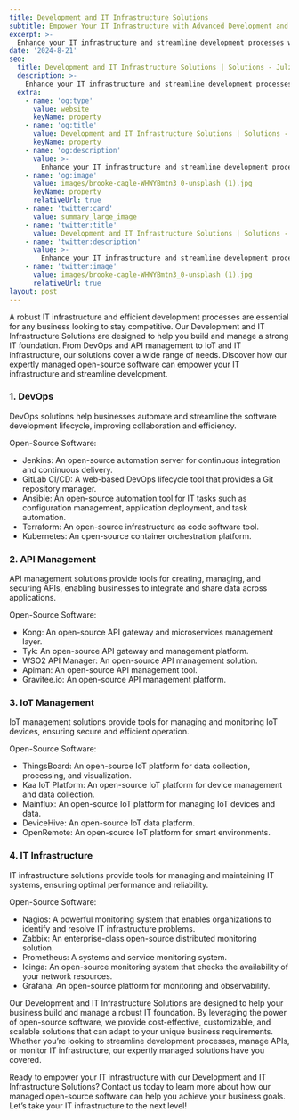 ```yaml
---
title: Development and IT Infrastructure Solutions
subtitle: Empower Your IT Infrastructure with Advanced Development and IT Solutions
excerpt: >-
  Enhance your IT infrastructure and streamline development processes with our Development and IT Infrastructure Solutions. Our expertly managed open-source software provides the tools you need for efficient IT management and development.
date: '2024-8-21'
seo:
  title: Development and IT Infrastructure Solutions | Solutions - Julz Insight
  description: >-
    Enhance your IT infrastructure and streamline development processes with our Development and IT Infrastructure Solutions. Our expertly managed open-source software provides the tools you need for efficient IT management and development.
  extra:
    - name: 'og:type'
      value: website
      keyName: property
    - name: 'og:title'
      value: Development and IT Infrastructure Solutions | Solutions - Julz Insight
      keyName: property
    - name: 'og:description'
      value: >-
        Enhance your IT infrastructure and streamline development processes with our Development and IT Infrastructure Solutions. Our expertly managed open-source software provides the tools you need for efficient IT management and development.
    - name: 'og:image'
      value: images/brooke-cagle-WHWYBmtn3_0-unsplash (1).jpg
      keyName: property
      relativeUrl: true
    - name: 'twitter:card'
      value: summary_large_image
    - name: 'twitter:title'
      value: Development and IT Infrastructure Solutions | Solutions - Julz Insight
    - name: 'twitter:description'
      value: >-
        Enhance your IT infrastructure and streamline development processes with our Development and IT Infrastructure Solutions. Our expertly managed open-source software provides the tools you need for efficient IT management and development.
    - name: 'twitter:image'
      value: images/brooke-cagle-WHWYBmtn3_0-unsplash (1).jpg
      relativeUrl: true
layout: post
---
```


A robust IT infrastructure and efficient development processes are essential for any business looking to stay competitive. Our Development and IT Infrastructure Solutions are designed to help you build and manage a strong IT foundation. From DevOps and API management to IoT and IT infrastructure, our solutions cover a wide range of needs. Discover how our expertly managed open-source software can empower your IT infrastructure and streamline development.

### 1. DevOps
DevOps solutions help businesses automate and streamline the software development lifecycle, improving collaboration and efficiency.

Open-Source Software:
- Jenkins: An open-source automation server for continuous integration and continuous delivery.
- GitLab CI/CD: A web-based DevOps lifecycle tool that provides a Git repository manager.
- Ansible: An open-source automation tool for IT tasks such as configuration management, application deployment, and task automation.
- Terraform: An open-source infrastructure as code software tool.
- Kubernetes: An open-source container orchestration platform.

### 2. API Management
API management solutions provide tools for creating, managing, and securing APIs, enabling businesses to integrate and share data across applications.

Open-Source Software:
- Kong: An open-source API gateway and microservices management layer.
- Tyk: An open-source API gateway and management platform.
- WSO2 API Manager: An open-source API management solution.
- Apiman: An open-source API management tool.
- Gravitee.io: An open-source API management platform.

### 3. IoT Management
IoT management solutions provide tools for managing and monitoring IoT devices, ensuring secure and efficient operation.

Open-Source Software:
- ThingsBoard: An open-source IoT platform for data collection, processing, and visualization.
- Kaa IoT Platform: An open-source IoT platform for device management and data collection.
- Mainflux: An open-source IoT platform for managing IoT devices and data.
- DeviceHive: An open-source IoT data platform.
- OpenRemote: An open-source IoT platform for smart environments.

### 4. IT Infrastructure
IT infrastructure solutions provide tools for managing and maintaining IT systems, ensuring optimal performance and reliability.

Open-Source Software:
- Nagios: A powerful monitoring system that enables organizations to identify and resolve IT infrastructure problems.
- Zabbix: An enterprise-class open-source distributed monitoring solution.
- Prometheus: A systems and service monitoring system.
- Icinga: An open-source monitoring system that checks the availability of your network resources.
- Grafana: An open-source platform for monitoring and observability.

Our Development and IT Infrastructure Solutions are designed to help your business build and manage a robust IT foundation. By leveraging the power of open-source software, we provide cost-effective, customizable, and scalable solutions that can adapt to your unique business requirements. Whether you’re looking to streamline development processes, manage APIs, or monitor IT infrastructure, our expertly managed solutions have you covered.

Ready to empower your IT infrastructure with our Development and IT Infrastructure Solutions? Contact us today to learn more about how our managed open-source software can help you achieve your business goals. Let’s take your IT infrastructure to the next level!
